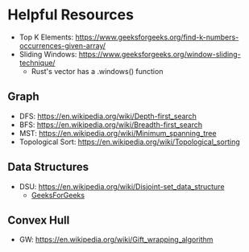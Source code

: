 # Helpful Resources

- Top K Elements: <https://www.geeksforgeeks.org/find-k-numbers-occurrences-given-array/>
- Sliding Windows: <https://www.geeksforgeeks.org/window-sliding-technique/>
  - Rust's vector has a .windows() function

## Graph

- DFS: <https://en.wikipedia.org/wiki/Depth-first_search>
- BFS: <https://en.wikipedia.org/wiki/Breadth-first_search>
- MST: <https://en.wikipedia.org/wiki/Minimum_spanning_tree>
- Topological Sort: <https://en.wikipedia.org/wiki/Topological_sorting>

## Data Structures

- DSU: <https://en.wikipedia.org/wiki/Disjoint-set_data_structure>
  - [GeeksForGeeks](https://www.geeksforgeeks.org/introduction-to-disjoint-set-data-structure-or-union-find-algorithm/)

## Convex Hull

- GW: <https://en.wikipedia.org/wiki/Gift_wrapping_algorithm>
